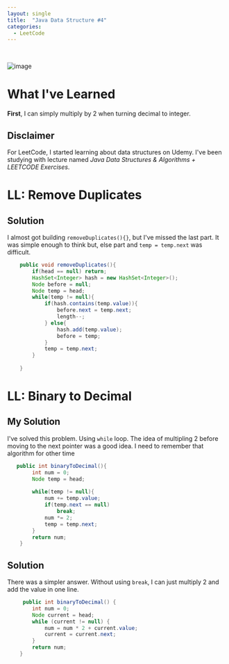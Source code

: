 ```yaml
---
layout: single
title:  "Java Data Structure #4"
categories:
  - LeetCode
---
```

<br>

![image](https://github.com/DutchVandaline/DutchVandaline.github.io/assets/142364450/b75c9826-3f3f-44ba-9d85-dc8eb7d3aba1)

# What I've Learned
**First**, I can simply multiply by 2 when turning decimal to integer. <br>

## Disclaimer
 For LeetCode, I started learning about data structures on Udemy. I've been studying with lecture named *Java Data Structures & Algorithms + LEETCODE Exercises*. 

# LL: Remove Duplicates

## Solution

 I almost got building `removeDuplicates(){}`, but I've missed the last part. It was simple enough to think but, else part and `temp = temp.next` was difficult.

```java
    public void removeDuplicates(){
        if(head == null) return;
        HashSet<Integer> hash = new HashSet<Integer>();
        Node before = null;
        Node temp = head;
        while(temp != null){
            if(hash.contains(temp.value)){
                before.next = temp.next;
                length--;
            } else{
                hash.add(temp.value);
                before = temp;
            }
            temp = temp.next;
        }
        
    }
```

# LL: Binary to Decimal

## My Solution

I've solved this problem. Using `while` loop. The idea of multipling 2 before moving to the next pointer was a good idea. I need to remember that algorithm for other time

```java
   public int binaryToDecimal(){
        int num = 0;
        Node temp = head;
        
        while(temp != null){
            num += temp.value;
            if(temp.next == null)
                break;
            num *= 2;
            temp = temp.next;
        }
        return num;
    }
```

## Solution

There was a simpler answer. Without using `break`, I can just multiply 2 and add the value in one line.

```java
     public int binaryToDecimal() {
        int num = 0;
        Node current = head;
        while (current != null) {
            num = num * 2 + current.value;
            current = current.next;
        }
        return num;
    }
```
